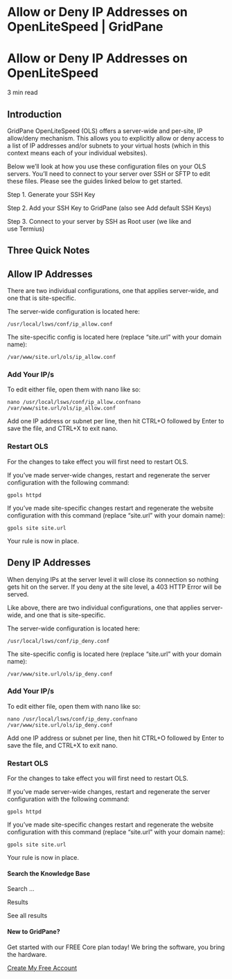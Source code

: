 # Allow or Deny IP Addresses on OpenLiteSpeed | GridPane

# Allow or Deny IP Addresses on OpenLiteSpeed

 

3 min read 

## Introduction

GridPane OpenLiteSpeed (OLS) offers a server-wide and per-site, IP allow/deny mechanism. This allows you to explicitly allow or deny access to a list of IP addresses and/or subnets to your virtual hosts (which in this context means each of your individual websites).

Below we’ll look at how you use these configuration files on your OLS servers. You’ll need to connect to your server over SSH or SFTP to edit these files. Please see the guides linked below to get started.

 

Step 1. Generate your SSH Key

Step 2. Add your SSH Key to GridPane (also see Add default SSH Keys)

Step 3. Connect to your server by SSH as Root user (we like and use Termius)

 

## Three Quick Notes

 

## Allow IP Addresses

There are two individual configurations, one that applies server-wide, and one that is site-specific.

The server-wide configuration is located here:

```
/usr/local/lsws/conf/ip_allow.conf
```

The site-specific config is located here (replace “site.url” with your domain name):

```
/var/www/site.url/ols/ip_allow.conf
```

### Add Your IP/s

To edit either file, open them with nano like so:

```
nano /usr/local/lsws/conf/ip_allow.confnano /var/www/site.url/ols/ip_allow.conf
```

Add one IP address or subnet per line, then hit CTRL+O followed by Enter to save the file, and CTRL+X to exit nano.

### Restart OLS

For the changes to take effect you will first need to restart OLS.

If you’ve made server-wide changes, restart and regenerate the server configuration with the following command:

```
gpols httpd
```

If you’ve made site-specific changes restart and regenerate the website configuration with this command (replace “site.url” with your domain name):

```
gpols site site.url
```

Your rule is now in place.

 

## Deny IP Addresses

When denying IPs at the server level it will close its connection so nothing gets hit on the server. If you deny at the site level, a 403 HTTP Error will be served.

Like above, there are two individual configurations, one that applies server-wide, and one that is site-specific.

The server-wide configuration is located here:

```
/usr/local/lsws/conf/ip_deny.conf
```

The site-specific config is located here (replace “site.url” with your domain name):

```
/var/www/site.url/ols/ip_deny.conf
```

### Add Your IP/s

To edit either file, open them with nano like so:

```
nano /usr/local/lsws/conf/ip_deny.confnano /var/www/site.url/ols/ip_deny.conf
```

Add one IP address or subnet per line, then hit CTRL+O followed by Enter to save the file, and CTRL+X to exit nano.

### Restart OLS

For the changes to take effect you will first need to restart OLS.

If you’ve made server-wide changes, restart and regenerate the server configuration with the following command:

```
gpols httpd
```

If you’ve made site-specific changes restart and regenerate the website configuration with this command (replace “site.url” with your domain name):

```
gpols site site.url
```

Your rule is now in place.

 

 

#### Search the Knowledge Base

Search ...

 Results

See all results

#### New to GridPane?

Get started with our FREE Core plan today! We bring the software, you bring the hardware.

[Create My Free Account](https://gridpane.com/checkout/?plan=core)

